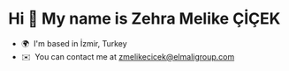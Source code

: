 Hi 👋 My name is Zehra Melike ÇİÇEK
===================================

* 🌍  I'm based in İzmir, Turkey
* ✉️  You can contact me at [zmelikecicek@elmaligroup.com](mailto:zmelikecicek@elmaligroup.com)

